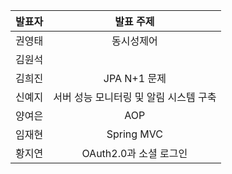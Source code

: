 | 발표자 | 발표 주제 |
|:----:|:-------:|
| 권영태 | 동시성제어 |
| 김원석 |  |
| 김희진 | JPA N+1 문제 |
| 신예지 | 서버 성능 모니터링 및 알림 시스템 구축 |
| 양여은 | AOP |
| 임재현 | Spring MVC |
| 황지연 | OAuth2.0과 소셜 로그인 |
